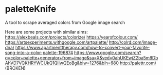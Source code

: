 # paletteKnife
A tool to scrape averaged colors from Google image search

Here are some projects with similar aims:
https://alexbeals.com/projects/colorize/
https://yearofcolour.com/
https://artsexperiments.withgoogle.com/artpalette/
http://colrd.com/image-dna/
https://www.apartmenttherapy.com/how-to-convert-your-favorite-song-into-a-color-palette-196874
https://www.google.com/search?q=color+palette+generator+from+image&sa=X&ved=0ahUKEwjZ2ba5m8DbAhVD7VQKHRYWCUkQ1QIIwQEoBg&biw=1276&bih=680
http://palettr.com/ (BROKEN)
